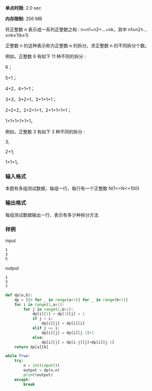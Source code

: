 **单点时限:** 2.0 sec

**内存限制:** 256 MB

将正整数 n 表示成一系列正整数之和 : n=n1+n2+…+nk，其中 n1≥n2≥…≥nk≥1(k≥1)

正整数 n 的这种表示称为正整数 n 的拆分。求正整数 n 的不同拆分个数。

例如，正整数 6 有如下 11 种不同的拆分 :

6；

5+1；

4+2，4+1+1；

3+3，3+2+1，3+1+1+1；

2+2+2，2+2+1+1，2+1+1+1+1；

1+1+1+1+1+1。

例如，正整数 3 有如下 3 种不同的拆分 :

3;

2+1;

1+1+1。

### 输入格式

本题有多组测试数据，每组一行，每行有一个正整数 N(1<=N<=100)

### 输出格式

每组测试数据输出一行，表示有多少种拆分方法

### 样例

input

```
1
3
5
```

output

```
1
3
7
```

```python
def dp(a,b):
    dp = [[0 for _ in range(a+1)] for _ in range(b+1)]
    for i in range(1,a+1):
        for j in range(1,b+1):
            dp[i][1] = dp[1][j] = 1 
            if j > i:
                dp[i][j] = dp[i][i]
            elif j == i:
                dp[i][j] = dp[i][j-1]+1 
            else:
                dp[i][j] = dp[i-j][j]+dp[i][j-1]
    return dp[a][b]

while True:
    try:
        n = int(input())
        output = dp(n,n)
        print(output)
    except:
        break
```

